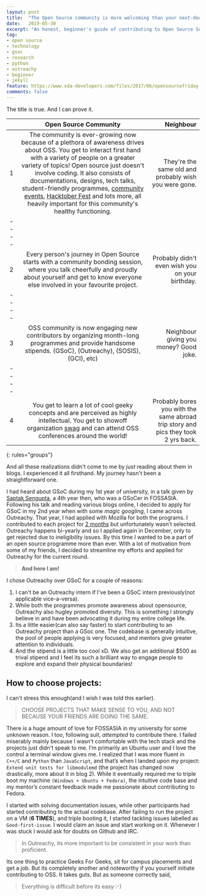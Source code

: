 ```yaml
---
layout: post
title:  "The Open Source community is more welcoming than your next-door neighbour"
date:   2019-05-30
excerpt: "An honest, beginner's guide of contributing to Open Source Software"
tag:
- open source
- technology
- gsoc
- research
- python
- outreachy
- beginner
- jekyll
feature: https://www.xda-developers.com/files/2017/06/opensourcefriday.png
comments: false
---
```


The title is true. And I can prove it.


||Open Source Community| Neighbour|
|:-------|:-------:|-------:|
|1|The community is ever-growing now because of a plethora of awareness drives about OSS. You get to interact first hand with a variety of people on a greater variety of topics! Open source just doesn't involve coding. It also consists of documentations, designs, tech talks, student-friendly programmes, [community events](https://opensource.com/article/18/12/top-2019-conferences), [Hacktober Fest](https://hacktoberfest.digitalocean.com/) and lots more, all heavily important for this community's healthy functioning. | They're the same old and probably wish you were gone.|
|----
|2|Every person's journey in Open Source starts with a community bonding session, where you talk cheerfully and proudly about yourself and get to know everyone else involved in your favourite project.   | Probably didn't even wish you on your birthday.|
|----
|3|OSS community is now engaging new contributors by organizing month-long programmes and provide handsome stipends. (GSoC), (Outreachy), (SOSIS), (GCI), etc) | Neighbour giving you money? Good joke.|
|----
|4|You get to learn a lot of cool geeky concepts and are perceived as highly intellectual. You get to showoff organization [swag](https://twitter.com/StarOrion25/status/993495345471655937) and can attend OSS conferences around the world! |Probably bores you with the same abroad trip story and pics they took 2 yrs back.|

{: rules="groups"}


And all these realizations didn't come to me by *just* reading about them in blogs. I experienced it all firsthand. My journey hasn't been a straightforward one.

I had heard about GSoC during my 1st year of university, in a talk given by [Saptak Sengupta](https://twitter.com/Saptak013), a 4th year then, who was a GSoCer in FOSSASIA. Following his talk and reading various blogs online, I decided to apply for GSoC in my 2nd year when with some *magic googling*, I came across Outreachy. That year, I had applied with Mozilla for both the programs. I contributed to each project for [2 months](https://orionstar25.github.io/respec-my-interpretation/) but unfortunately wasn’t selected. Outreachy happens bi-yearly and so I applied again in December, only to get rejected due to ineligibility issues. By this time I wanted to be a part of an open source programme more than ever. With a lot of motivation from some of my friends, I decided to streamline my efforts and applied for Outreachy for the current round.

> **And here I am!**

I chose Outreachy over GSoC for a couple of reasons:

1. I can't be an Outreachy intern if I've been a GSoC intern previously(not applicable vice-a-versa).
2. While both the programmes promote awareness about opensource, Outreachy also hugley promoted diversity. This is something I strongly believe in and have been advocating it during my entire college life.
3. Its a little easier(can also say faster) to start contributing to an Outreachy project than a GSoc one. The codebase is generally intuitive, the pool of people applying is very focused, and mentors give greater attention to individuals.
4. And the stipend is a little too cool xD. We also get an additional $500 as trival stipend and I feel its such a brilliant way to engage people to explore and expand their physical boundaries!

## How to choose projects:

I can't stress this enough(and I wish I was told this earlier). 

> CHOOSE PROJECTS THAT MAKE SENSE TO YOU, AND NOT BECAUSE YOUR FRIENDS ARE DOING THE SAME.

There is a huge amount of love for FOSSASIA in my university for some unknown reason. I too, following suit, *attempted* to contribute there. I failed miserably mainly because I wasn't comfortable with the tech stack and the projects just didn't speak to me. I’m primarily an Ubuntu user and I love the control a terminal window gives me. I realized that I was more fluent in `C++/C` and `Python` than `JavaScript`, and that’s when I landed upon my project: `Extend unit tests for libmodulemd` (the project has changed now drastically, more about it in blog 2). While it eventually required me to triple boot my machine `(Windows + Ubuntu + Fedora)`, the intuitive code base and my mentor’s constant feedback made me passionate about contributing to Fedora.

I started with solving documentation issues, while other participants had started contributing to the actual codebase. After failing to run the project on a VM (**6 TIMES**), and triple booting it, I started tackling issues labelled as `Good-first-issue`. I would claim an issue and start working on it. Whenever I was stuck I would ask for doubts on Github and IRC. 

> In Outreachy, its more important to be consistent in your work than proficient.

Its one thing to practice Geeks For Geeks, sit for campus placements and get a job. But its completely another and noteworthy if you yourself initiate contributing to OSS. It takes guts. But as someone correctly said,

> Everything is difficult before its easy :-)

